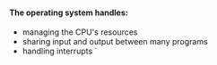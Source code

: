 #### The operating system handles: 
* managing the CPU's resources
* sharing input and output between many programs 
* handling interrupts `